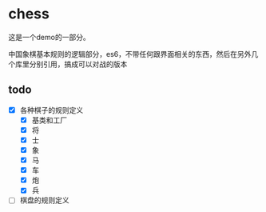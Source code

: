 # chess

这是一个demo的一部分。

中国象棋基本规则的逻辑部分，es6，不带任何跟界面相关的东西，然后在另外几个库里分别引用，搞成可以对战的版本

## todo

- [X] 各种棋子的规则定义
  - [X] 基类和工厂
  - [X] 将
  - [X] 士
  - [X] 象
  - [X] 马
  - [X] 车
  - [X] 炮
  - [X] 兵
- [ ] 棋盘的规则定义
